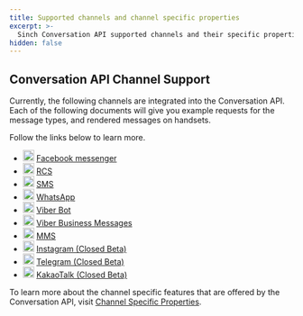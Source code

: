 ```yaml
---
title: Supported channels and channel specific properties
excerpt: >-
  Sinch Conversation API supported channels and their specific properties.
hidden: false
---
```


## Conversation API Channel Support

Currently, the following channels are integrated into the Conversation API. Each of the following documents will give you example requests for the message types, and rendered messages on handsets.

Follow the links below to learn more.

- <img src="https://files.readme.io/41a20d1-messenger.svg" width="20" height="20" /> [Facebook messenger](https://developers.sinch.com/docs/conversation-facebook-messenger)
- <img src="https://files.readme.io/d0223ff-messages-chat-keynote-icon.svg" width="20" height="20" /> [RCS](https://developers.sinch.com/docs/conversation-rcs)
- <img src="https://files.readme.io/d0223ff-messages-chat-keynote-icon.svg" width="20" height="20" /> [SMS](https://developers.sinch.com/docs/conversation-sms)
- <img src="https://files.readme.io/7474132-whatsapp.svg" width="20" height="20" /> [WhatsApp](https://developers.sinch.com/docs/conversation-whatsapp)
- <img src="https://files.readme.io/8d98aa3-Viber-02.svg" width="20" height="20" /> [Viber Bot](https://developers.sinch.com/docs/conversation-viber-bot)
- <img src="https://files.readme.io/8d98aa3-Viber-02.svg" width="20" height="20" /> [Viber Business Messages](https://developers.sinch.com/docs/conversation-viber-business)
- <img src="https://files.readme.io/d0223ff-messages-chat-keynote-icon.svg" width="20" height="20" /> [MMS](https://developers.sinch.com/docs/conversation-mms)
- <img src="https://cdn.worldvectorlogo.com/logos/instagram-2-1.svg" width="20" height="20" /> [Instagram (Closed Beta)](https://developers.sinch.com/docs/conversation-instagram)
- <img src="https://cdn.worldvectorlogo.com/logos/telegram-1.svg" width="20" height="20" /> [Telegram (Closed Beta)](https://developers.sinch.com/docs/conversation-telegram)
- <img src="https://cdn.worldvectorlogo.com/logos/kakaotalk-logo.svg" width="20" height="20" /> [KakaoTalk (Closed Beta)](https://developers.sinch.com/docs/conversation-kakaotalk)

To learn more about the channel specific features that are offered by the Conversation API, visit [Channel Specific Properties](https://developers.sinch.com/docs/conversation-channel-properties).
